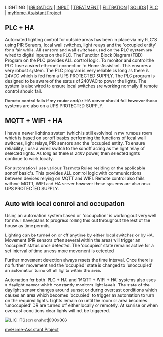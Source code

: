 LIGHTING | [IRRIGATION](https://community.home-assistant.io/t/irrigation-and-misting/133716) | [INPUT](https://community.home-assistant.io/t/input-streams/133606) | [TREATMENT](https://community.home-assistant.io/t/treatment-processes/132729) | [FILTRATION](https://community.home-assistant.io/t/filtration-streams/133086) | [SOLIDS](https://community.home-assistant.io/t/solids-filtrate-recovery/133450) | [PLC](https://community.home-assistant.io/t/plc-programming/133839) | [myHome-Assistant Project](https://community.home-assistant.io/t/myhome-assistant-project/131756)

## PLC + HA

Automated lighting control for outside areas has been in place via my PLC'S using PIR Sensors, local wall switches, light relays and the 'occupied entity' for a fair while. All sensors and wall switches used on the PLC system are wired to digital inputs on the PLC. The Function Block Diagram (FBD) Program on the PLC provides ALL control logic. To monitor and control the PLC I use a wired ethernet connection to Home-Assistant. This ensures a very robust system. The PLC program is very reliable as long as there is 24VDC which is fed from a UPS PROTECTED SUPPLY. The PLC program is designed to be aware of the status of 240VAC to power the lights. The system is also wired to ensure local switches are working normally if remote control should fail. 

Remote control fails if my router and/or HA server should fail however these systems are also on a UPS PROTECTED SUPPLY.

## MQTT + WIFI + HA

I have a newer lighting system (which is still evolving) in my rumpus room which is based on sonoff basics performing the functions of local wall switches, light relays, PIR sensors and the 'occupied entity. To ensure reliability, I use a wired switch to the sonoff acting as the light relay of selected lights. As long as there is 240v power, then selected lights continue to work locally. 

For automation I use various Tasmota Rules residing on the applicable sonoff basic's. This provides ALL control logic with communications between devices relying on MQTT and WIFI. Remote control also fails without MQTT, WIFI and HA server however these systems are also on a UPS PROTECTED SUPPLY.

## Auto with local control and occupation

Using an automation system based on 'occupation' is working out very well for me. I have plans to progress rolling this out throughout the rest of the house as time permits.

Lighting can be turned on or off anytime by either local switches or by HA. Movement (PIR sensors often several within the area) will trigger an 'occupied' status once detected. The 'occupied' state remains active for a set interval of time unless more movement is detected.  

Further movement detection always resets the time interval. Once there is no further movement and the 'occupied' state is changed to 'unoccupied' an automation turns off all lights within the area.

Automation for both 'PLC + HA' and 'MQTT + WIFI + HA' systems also uses a daylight sensor which constantly monitors light levels. The state of the daylight sensor changes around sunset or during overcast conditions which causes an area which becomes 'occupied' to trigger an automation to turn on the required lights. Lights remain on until the room or area becomes 'unoccupied' OR are turned off either locally or remotely. At sunrise or when overcast conditions clear lights will not be triggered.

![LIGHTSscreenshot|690x386](upload://eHC6Df4kxfiBS7z0ZRPudW6zNDR.png) 


[myHome-Assistant Project](https://community.home-assistant.io/t/myhome-assistant-project/131756)
